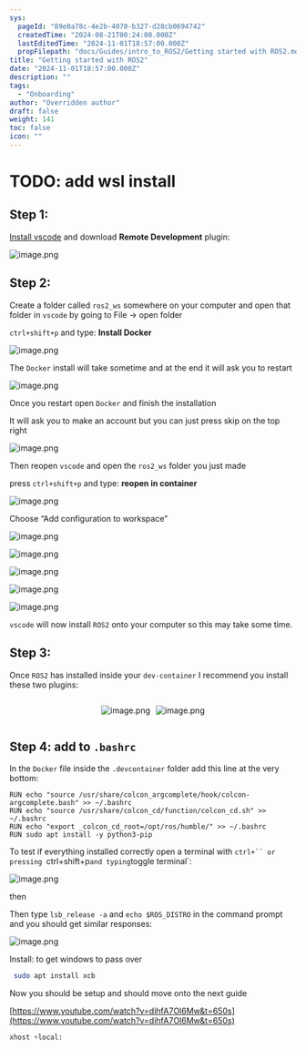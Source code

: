```yaml
---
sys:
  pageId: "89e0a78c-4e2b-4070-b327-d28cb0694742"
  createdTime: "2024-08-21T00:24:00.000Z"
  lastEditedTime: "2024-11-01T18:57:00.000Z"
  propFilepath: "docs/Guides/intro_to_ROS2/Getting started with ROS2.md"
title: "Getting started with ROS2"
date: "2024-11-01T18:57:00.000Z"
description: ""
tags:
  - "Onboarding"
author: "Overridden author"
draft: false
weight: 141
toc: false
icon: ""
---
```


# TODO: add wsl install

## Step 1:

[Install vscode](https://code.visualstudio.com/download) and download **Remote Development** plugin:

![image.png](https://prod-files-secure.s3.us-west-2.amazonaws.com/d518164a-d88e-44d1-a4ee-3adb3bd8bce0/efb52993-1881-4a40-b95e-6f020334f022/image.png?X-Amz-Algorithm=AWS4-HMAC-SHA256&X-Amz-Content-Sha256=UNSIGNED-PAYLOAD&X-Amz-Credential=ASIAZI2LB466WL7SEUIT%2F20250411%2Fus-west-2%2Fs3%2Faws4_request&X-Amz-Date=20250411T131922Z&X-Amz-Expires=3600&X-Amz-Security-Token=IQoJb3JpZ2luX2VjEEUaCXVzLXdlc3QtMiJIMEYCIQDMkzCHAWLP0N0ySxYXsKun%2FzgU4etI%2FHE60UfccXuSCgIhAJ6v1hDEl5eBW8Gw91Sx4l6qEje8qYpyQYZ9Ch6zPeyQKogECL7%2F%2F%2F%2F%2F%2F%2F%2F%2F%2FwEQABoMNjM3NDIzMTgzODA1IgyNC7LsI%2BOc1GJHS0Uq3AOW8W%2BIef0KtAxMtZ%2FwCWhbJyUY2LnjW68r1gg5Js%2FtBmS%2BjMx3BtX7%2F8woCSVpQodGI22Q%2F5cf69zl%2Bs2Yy%2BmBiVOuvbOMZrYSYQ6WabmBEi%2FcE3SJK3UFKDRaSZaFSpc2sxJny3YA6CNhbfH87PMawNGgpRi04zUmL0WDquiYOnnHOGCLy4PQL727jkpckO%2B0RfoyIeoJbpy6F%2FaSxURy7j0SFGDyFpp0pqcqOR7SblnB1VUh5rnX0Z3WGK39OnXW5vPH8lZd2GhEWkEJrIX%2BCSnRT3JsqV5m3hDvZmpzBJXdfebEtby182Hyq8Qg7AweODS5YRvjXn7AlmM1VL4S4pJpIqnNJc8B2kbkJo1IKtZuRECMzNAzLCQchiWTDG5vRhn9fdVjowFbBVRwqlrTK9MdaILpJm6F3yQCpjjSppMLYBS9bGzZRCqhbu7iIabB1fRFkZT8EDekuB0U5s%2B5BWxskBkP7JENMeFODbccj%2Bz9B9Z5CAgjuIkh7ysbWL8jM19uibh5CPmAKACWxaJ8yQe8GX%2Bdg7%2FqHMAa%2FvuqRsxqtnLpA9Iw9wfkwJSDceF%2FLENRJzcif1%2FPoiAo07AcZWOSgGhVj8NZ2X7VL1j%2BkWfUaSpD7LUJbXOd4zCrnOS%2FBjqkAReNxt5tHLBJv7qkmlKA3Qmn6SQ%2F%2FIfb3bxO6LsyHJTIkw2tg4lFlhegRhT27rkQt6oN5STzo1fryx65ZxXQmE%2BcFrULIMnfJLL489fULO%2BI70%2Fo31ezTOAN1lpw06Bhlj0JKCEG04c%2B2U8IIxfxXnYI1MgmbTWAXKTShk3xDp1DyydWqwugOXBXe4QW%2Fyp3XiwJ8TgDrU9kRQu0mxMLbU%2FE7IuE&X-Amz-Signature=02db85ef10dad4393bc0358091aaad4eed0a5f41f78a26073df24421de79271b&X-Amz-SignedHeaders=host&x-id=GetObject)

## Step 2:

Create a folder called `ros2_ws` somewhere on your computer and open that folder in `vscode` by going to File → open folder 

`ctrl+shift+p` and type: **Install Docker**

![image.png](https://prod-files-secure.s3.us-west-2.amazonaws.com/d518164a-d88e-44d1-a4ee-3adb3bd8bce0/2269dc0e-1cd5-47ff-bceb-c04ad9b2eab0/image.png?X-Amz-Algorithm=AWS4-HMAC-SHA256&X-Amz-Content-Sha256=UNSIGNED-PAYLOAD&X-Amz-Credential=ASIAZI2LB466WL7SEUIT%2F20250411%2Fus-west-2%2Fs3%2Faws4_request&X-Amz-Date=20250411T131922Z&X-Amz-Expires=3600&X-Amz-Security-Token=IQoJb3JpZ2luX2VjEEUaCXVzLXdlc3QtMiJIMEYCIQDMkzCHAWLP0N0ySxYXsKun%2FzgU4etI%2FHE60UfccXuSCgIhAJ6v1hDEl5eBW8Gw91Sx4l6qEje8qYpyQYZ9Ch6zPeyQKogECL7%2F%2F%2F%2F%2F%2F%2F%2F%2F%2FwEQABoMNjM3NDIzMTgzODA1IgyNC7LsI%2BOc1GJHS0Uq3AOW8W%2BIef0KtAxMtZ%2FwCWhbJyUY2LnjW68r1gg5Js%2FtBmS%2BjMx3BtX7%2F8woCSVpQodGI22Q%2F5cf69zl%2Bs2Yy%2BmBiVOuvbOMZrYSYQ6WabmBEi%2FcE3SJK3UFKDRaSZaFSpc2sxJny3YA6CNhbfH87PMawNGgpRi04zUmL0WDquiYOnnHOGCLy4PQL727jkpckO%2B0RfoyIeoJbpy6F%2FaSxURy7j0SFGDyFpp0pqcqOR7SblnB1VUh5rnX0Z3WGK39OnXW5vPH8lZd2GhEWkEJrIX%2BCSnRT3JsqV5m3hDvZmpzBJXdfebEtby182Hyq8Qg7AweODS5YRvjXn7AlmM1VL4S4pJpIqnNJc8B2kbkJo1IKtZuRECMzNAzLCQchiWTDG5vRhn9fdVjowFbBVRwqlrTK9MdaILpJm6F3yQCpjjSppMLYBS9bGzZRCqhbu7iIabB1fRFkZT8EDekuB0U5s%2B5BWxskBkP7JENMeFODbccj%2Bz9B9Z5CAgjuIkh7ysbWL8jM19uibh5CPmAKACWxaJ8yQe8GX%2Bdg7%2FqHMAa%2FvuqRsxqtnLpA9Iw9wfkwJSDceF%2FLENRJzcif1%2FPoiAo07AcZWOSgGhVj8NZ2X7VL1j%2BkWfUaSpD7LUJbXOd4zCrnOS%2FBjqkAReNxt5tHLBJv7qkmlKA3Qmn6SQ%2F%2FIfb3bxO6LsyHJTIkw2tg4lFlhegRhT27rkQt6oN5STzo1fryx65ZxXQmE%2BcFrULIMnfJLL489fULO%2BI70%2Fo31ezTOAN1lpw06Bhlj0JKCEG04c%2B2U8IIxfxXnYI1MgmbTWAXKTShk3xDp1DyydWqwugOXBXe4QW%2Fyp3XiwJ8TgDrU9kRQu0mxMLbU%2FE7IuE&X-Amz-Signature=dce48e537fc3da8d504e21bf33e5ab3cdbcedd8fd1f4c6bff90d76a85e37bef0&X-Amz-SignedHeaders=host&x-id=GetObject)

The `Docker` install will take sometime and at the end it will ask you to restart

![image.png](https://prod-files-secure.s3.us-west-2.amazonaws.com/d518164a-d88e-44d1-a4ee-3adb3bd8bce0/ed233f78-be33-4b1f-b89c-9c346c0e961e/image.png?X-Amz-Algorithm=AWS4-HMAC-SHA256&X-Amz-Content-Sha256=UNSIGNED-PAYLOAD&X-Amz-Credential=ASIAZI2LB466WL7SEUIT%2F20250411%2Fus-west-2%2Fs3%2Faws4_request&X-Amz-Date=20250411T131922Z&X-Amz-Expires=3600&X-Amz-Security-Token=IQoJb3JpZ2luX2VjEEUaCXVzLXdlc3QtMiJIMEYCIQDMkzCHAWLP0N0ySxYXsKun%2FzgU4etI%2FHE60UfccXuSCgIhAJ6v1hDEl5eBW8Gw91Sx4l6qEje8qYpyQYZ9Ch6zPeyQKogECL7%2F%2F%2F%2F%2F%2F%2F%2F%2F%2FwEQABoMNjM3NDIzMTgzODA1IgyNC7LsI%2BOc1GJHS0Uq3AOW8W%2BIef0KtAxMtZ%2FwCWhbJyUY2LnjW68r1gg5Js%2FtBmS%2BjMx3BtX7%2F8woCSVpQodGI22Q%2F5cf69zl%2Bs2Yy%2BmBiVOuvbOMZrYSYQ6WabmBEi%2FcE3SJK3UFKDRaSZaFSpc2sxJny3YA6CNhbfH87PMawNGgpRi04zUmL0WDquiYOnnHOGCLy4PQL727jkpckO%2B0RfoyIeoJbpy6F%2FaSxURy7j0SFGDyFpp0pqcqOR7SblnB1VUh5rnX0Z3WGK39OnXW5vPH8lZd2GhEWkEJrIX%2BCSnRT3JsqV5m3hDvZmpzBJXdfebEtby182Hyq8Qg7AweODS5YRvjXn7AlmM1VL4S4pJpIqnNJc8B2kbkJo1IKtZuRECMzNAzLCQchiWTDG5vRhn9fdVjowFbBVRwqlrTK9MdaILpJm6F3yQCpjjSppMLYBS9bGzZRCqhbu7iIabB1fRFkZT8EDekuB0U5s%2B5BWxskBkP7JENMeFODbccj%2Bz9B9Z5CAgjuIkh7ysbWL8jM19uibh5CPmAKACWxaJ8yQe8GX%2Bdg7%2FqHMAa%2FvuqRsxqtnLpA9Iw9wfkwJSDceF%2FLENRJzcif1%2FPoiAo07AcZWOSgGhVj8NZ2X7VL1j%2BkWfUaSpD7LUJbXOd4zCrnOS%2FBjqkAReNxt5tHLBJv7qkmlKA3Qmn6SQ%2F%2FIfb3bxO6LsyHJTIkw2tg4lFlhegRhT27rkQt6oN5STzo1fryx65ZxXQmE%2BcFrULIMnfJLL489fULO%2BI70%2Fo31ezTOAN1lpw06Bhlj0JKCEG04c%2B2U8IIxfxXnYI1MgmbTWAXKTShk3xDp1DyydWqwugOXBXe4QW%2Fyp3XiwJ8TgDrU9kRQu0mxMLbU%2FE7IuE&X-Amz-Signature=2dfafcabfa9fd286ea9dc055b74db5c4d62a47a60316eaf581253b08ae5e34cb&X-Amz-SignedHeaders=host&x-id=GetObject)

Once you restart open `Docker` and finish the installation

It will ask you to make an account but you can just press skip on the top right

![image.png](https://prod-files-secure.s3.us-west-2.amazonaws.com/d518164a-d88e-44d1-a4ee-3adb3bd8bce0/21010ad9-1659-4fd9-9f59-9932a09b2a3d/image.png?X-Amz-Algorithm=AWS4-HMAC-SHA256&X-Amz-Content-Sha256=UNSIGNED-PAYLOAD&X-Amz-Credential=ASIAZI2LB466WL7SEUIT%2F20250411%2Fus-west-2%2Fs3%2Faws4_request&X-Amz-Date=20250411T131922Z&X-Amz-Expires=3600&X-Amz-Security-Token=IQoJb3JpZ2luX2VjEEUaCXVzLXdlc3QtMiJIMEYCIQDMkzCHAWLP0N0ySxYXsKun%2FzgU4etI%2FHE60UfccXuSCgIhAJ6v1hDEl5eBW8Gw91Sx4l6qEje8qYpyQYZ9Ch6zPeyQKogECL7%2F%2F%2F%2F%2F%2F%2F%2F%2F%2FwEQABoMNjM3NDIzMTgzODA1IgyNC7LsI%2BOc1GJHS0Uq3AOW8W%2BIef0KtAxMtZ%2FwCWhbJyUY2LnjW68r1gg5Js%2FtBmS%2BjMx3BtX7%2F8woCSVpQodGI22Q%2F5cf69zl%2Bs2Yy%2BmBiVOuvbOMZrYSYQ6WabmBEi%2FcE3SJK3UFKDRaSZaFSpc2sxJny3YA6CNhbfH87PMawNGgpRi04zUmL0WDquiYOnnHOGCLy4PQL727jkpckO%2B0RfoyIeoJbpy6F%2FaSxURy7j0SFGDyFpp0pqcqOR7SblnB1VUh5rnX0Z3WGK39OnXW5vPH8lZd2GhEWkEJrIX%2BCSnRT3JsqV5m3hDvZmpzBJXdfebEtby182Hyq8Qg7AweODS5YRvjXn7AlmM1VL4S4pJpIqnNJc8B2kbkJo1IKtZuRECMzNAzLCQchiWTDG5vRhn9fdVjowFbBVRwqlrTK9MdaILpJm6F3yQCpjjSppMLYBS9bGzZRCqhbu7iIabB1fRFkZT8EDekuB0U5s%2B5BWxskBkP7JENMeFODbccj%2Bz9B9Z5CAgjuIkh7ysbWL8jM19uibh5CPmAKACWxaJ8yQe8GX%2Bdg7%2FqHMAa%2FvuqRsxqtnLpA9Iw9wfkwJSDceF%2FLENRJzcif1%2FPoiAo07AcZWOSgGhVj8NZ2X7VL1j%2BkWfUaSpD7LUJbXOd4zCrnOS%2FBjqkAReNxt5tHLBJv7qkmlKA3Qmn6SQ%2F%2FIfb3bxO6LsyHJTIkw2tg4lFlhegRhT27rkQt6oN5STzo1fryx65ZxXQmE%2BcFrULIMnfJLL489fULO%2BI70%2Fo31ezTOAN1lpw06Bhlj0JKCEG04c%2B2U8IIxfxXnYI1MgmbTWAXKTShk3xDp1DyydWqwugOXBXe4QW%2Fyp3XiwJ8TgDrU9kRQu0mxMLbU%2FE7IuE&X-Amz-Signature=c416fc463acc6e599b7624dd46962d7ca15ba812b2177fe055cc8d4c67ba9798&X-Amz-SignedHeaders=host&x-id=GetObject)

Then reopen `vscode` and open the `ros2_ws` folder you just made

press `ctrl+shift+p` and type: **reopen in container**

![image.png](https://prod-files-secure.s3.us-west-2.amazonaws.com/d518164a-d88e-44d1-a4ee-3adb3bd8bce0/4e93b8c2-41ad-488c-8095-c74205196118/image.png?X-Amz-Algorithm=AWS4-HMAC-SHA256&X-Amz-Content-Sha256=UNSIGNED-PAYLOAD&X-Amz-Credential=ASIAZI2LB466WL7SEUIT%2F20250411%2Fus-west-2%2Fs3%2Faws4_request&X-Amz-Date=20250411T131922Z&X-Amz-Expires=3600&X-Amz-Security-Token=IQoJb3JpZ2luX2VjEEUaCXVzLXdlc3QtMiJIMEYCIQDMkzCHAWLP0N0ySxYXsKun%2FzgU4etI%2FHE60UfccXuSCgIhAJ6v1hDEl5eBW8Gw91Sx4l6qEje8qYpyQYZ9Ch6zPeyQKogECL7%2F%2F%2F%2F%2F%2F%2F%2F%2F%2FwEQABoMNjM3NDIzMTgzODA1IgyNC7LsI%2BOc1GJHS0Uq3AOW8W%2BIef0KtAxMtZ%2FwCWhbJyUY2LnjW68r1gg5Js%2FtBmS%2BjMx3BtX7%2F8woCSVpQodGI22Q%2F5cf69zl%2Bs2Yy%2BmBiVOuvbOMZrYSYQ6WabmBEi%2FcE3SJK3UFKDRaSZaFSpc2sxJny3YA6CNhbfH87PMawNGgpRi04zUmL0WDquiYOnnHOGCLy4PQL727jkpckO%2B0RfoyIeoJbpy6F%2FaSxURy7j0SFGDyFpp0pqcqOR7SblnB1VUh5rnX0Z3WGK39OnXW5vPH8lZd2GhEWkEJrIX%2BCSnRT3JsqV5m3hDvZmpzBJXdfebEtby182Hyq8Qg7AweODS5YRvjXn7AlmM1VL4S4pJpIqnNJc8B2kbkJo1IKtZuRECMzNAzLCQchiWTDG5vRhn9fdVjowFbBVRwqlrTK9MdaILpJm6F3yQCpjjSppMLYBS9bGzZRCqhbu7iIabB1fRFkZT8EDekuB0U5s%2B5BWxskBkP7JENMeFODbccj%2Bz9B9Z5CAgjuIkh7ysbWL8jM19uibh5CPmAKACWxaJ8yQe8GX%2Bdg7%2FqHMAa%2FvuqRsxqtnLpA9Iw9wfkwJSDceF%2FLENRJzcif1%2FPoiAo07AcZWOSgGhVj8NZ2X7VL1j%2BkWfUaSpD7LUJbXOd4zCrnOS%2FBjqkAReNxt5tHLBJv7qkmlKA3Qmn6SQ%2F%2FIfb3bxO6LsyHJTIkw2tg4lFlhegRhT27rkQt6oN5STzo1fryx65ZxXQmE%2BcFrULIMnfJLL489fULO%2BI70%2Fo31ezTOAN1lpw06Bhlj0JKCEG04c%2B2U8IIxfxXnYI1MgmbTWAXKTShk3xDp1DyydWqwugOXBXe4QW%2Fyp3XiwJ8TgDrU9kRQu0mxMLbU%2FE7IuE&X-Amz-Signature=91b975345c1a00bd4905422d58f54671e6859fa5da1e049b534775fc00215022&X-Amz-SignedHeaders=host&x-id=GetObject)

Choose “Add configuration to workspace”

![image.png](https://prod-files-secure.s3.us-west-2.amazonaws.com/d518164a-d88e-44d1-a4ee-3adb3bd8bce0/9560b282-5060-4989-ba37-97e7b2c22476/image.png?X-Amz-Algorithm=AWS4-HMAC-SHA256&X-Amz-Content-Sha256=UNSIGNED-PAYLOAD&X-Amz-Credential=ASIAZI2LB466WL7SEUIT%2F20250411%2Fus-west-2%2Fs3%2Faws4_request&X-Amz-Date=20250411T131922Z&X-Amz-Expires=3600&X-Amz-Security-Token=IQoJb3JpZ2luX2VjEEUaCXVzLXdlc3QtMiJIMEYCIQDMkzCHAWLP0N0ySxYXsKun%2FzgU4etI%2FHE60UfccXuSCgIhAJ6v1hDEl5eBW8Gw91Sx4l6qEje8qYpyQYZ9Ch6zPeyQKogECL7%2F%2F%2F%2F%2F%2F%2F%2F%2F%2FwEQABoMNjM3NDIzMTgzODA1IgyNC7LsI%2BOc1GJHS0Uq3AOW8W%2BIef0KtAxMtZ%2FwCWhbJyUY2LnjW68r1gg5Js%2FtBmS%2BjMx3BtX7%2F8woCSVpQodGI22Q%2F5cf69zl%2Bs2Yy%2BmBiVOuvbOMZrYSYQ6WabmBEi%2FcE3SJK3UFKDRaSZaFSpc2sxJny3YA6CNhbfH87PMawNGgpRi04zUmL0WDquiYOnnHOGCLy4PQL727jkpckO%2B0RfoyIeoJbpy6F%2FaSxURy7j0SFGDyFpp0pqcqOR7SblnB1VUh5rnX0Z3WGK39OnXW5vPH8lZd2GhEWkEJrIX%2BCSnRT3JsqV5m3hDvZmpzBJXdfebEtby182Hyq8Qg7AweODS5YRvjXn7AlmM1VL4S4pJpIqnNJc8B2kbkJo1IKtZuRECMzNAzLCQchiWTDG5vRhn9fdVjowFbBVRwqlrTK9MdaILpJm6F3yQCpjjSppMLYBS9bGzZRCqhbu7iIabB1fRFkZT8EDekuB0U5s%2B5BWxskBkP7JENMeFODbccj%2Bz9B9Z5CAgjuIkh7ysbWL8jM19uibh5CPmAKACWxaJ8yQe8GX%2Bdg7%2FqHMAa%2FvuqRsxqtnLpA9Iw9wfkwJSDceF%2FLENRJzcif1%2FPoiAo07AcZWOSgGhVj8NZ2X7VL1j%2BkWfUaSpD7LUJbXOd4zCrnOS%2FBjqkAReNxt5tHLBJv7qkmlKA3Qmn6SQ%2F%2FIfb3bxO6LsyHJTIkw2tg4lFlhegRhT27rkQt6oN5STzo1fryx65ZxXQmE%2BcFrULIMnfJLL489fULO%2BI70%2Fo31ezTOAN1lpw06Bhlj0JKCEG04c%2B2U8IIxfxXnYI1MgmbTWAXKTShk3xDp1DyydWqwugOXBXe4QW%2Fyp3XiwJ8TgDrU9kRQu0mxMLbU%2FE7IuE&X-Amz-Signature=3a1b3b7ec38b26e772e3df6022c45a82694ffa641d0cd0b5f9b3995bfe334d24&X-Amz-SignedHeaders=host&x-id=GetObject)

![image.png](https://prod-files-secure.s3.us-west-2.amazonaws.com/d518164a-d88e-44d1-a4ee-3adb3bd8bce0/2ee63f81-886b-48e8-a553-dc6e5eac99e4/image.png?X-Amz-Algorithm=AWS4-HMAC-SHA256&X-Amz-Content-Sha256=UNSIGNED-PAYLOAD&X-Amz-Credential=ASIAZI2LB466WL7SEUIT%2F20250411%2Fus-west-2%2Fs3%2Faws4_request&X-Amz-Date=20250411T131922Z&X-Amz-Expires=3600&X-Amz-Security-Token=IQoJb3JpZ2luX2VjEEUaCXVzLXdlc3QtMiJIMEYCIQDMkzCHAWLP0N0ySxYXsKun%2FzgU4etI%2FHE60UfccXuSCgIhAJ6v1hDEl5eBW8Gw91Sx4l6qEje8qYpyQYZ9Ch6zPeyQKogECL7%2F%2F%2F%2F%2F%2F%2F%2F%2F%2FwEQABoMNjM3NDIzMTgzODA1IgyNC7LsI%2BOc1GJHS0Uq3AOW8W%2BIef0KtAxMtZ%2FwCWhbJyUY2LnjW68r1gg5Js%2FtBmS%2BjMx3BtX7%2F8woCSVpQodGI22Q%2F5cf69zl%2Bs2Yy%2BmBiVOuvbOMZrYSYQ6WabmBEi%2FcE3SJK3UFKDRaSZaFSpc2sxJny3YA6CNhbfH87PMawNGgpRi04zUmL0WDquiYOnnHOGCLy4PQL727jkpckO%2B0RfoyIeoJbpy6F%2FaSxURy7j0SFGDyFpp0pqcqOR7SblnB1VUh5rnX0Z3WGK39OnXW5vPH8lZd2GhEWkEJrIX%2BCSnRT3JsqV5m3hDvZmpzBJXdfebEtby182Hyq8Qg7AweODS5YRvjXn7AlmM1VL4S4pJpIqnNJc8B2kbkJo1IKtZuRECMzNAzLCQchiWTDG5vRhn9fdVjowFbBVRwqlrTK9MdaILpJm6F3yQCpjjSppMLYBS9bGzZRCqhbu7iIabB1fRFkZT8EDekuB0U5s%2B5BWxskBkP7JENMeFODbccj%2Bz9B9Z5CAgjuIkh7ysbWL8jM19uibh5CPmAKACWxaJ8yQe8GX%2Bdg7%2FqHMAa%2FvuqRsxqtnLpA9Iw9wfkwJSDceF%2FLENRJzcif1%2FPoiAo07AcZWOSgGhVj8NZ2X7VL1j%2BkWfUaSpD7LUJbXOd4zCrnOS%2FBjqkAReNxt5tHLBJv7qkmlKA3Qmn6SQ%2F%2FIfb3bxO6LsyHJTIkw2tg4lFlhegRhT27rkQt6oN5STzo1fryx65ZxXQmE%2BcFrULIMnfJLL489fULO%2BI70%2Fo31ezTOAN1lpw06Bhlj0JKCEG04c%2B2U8IIxfxXnYI1MgmbTWAXKTShk3xDp1DyydWqwugOXBXe4QW%2Fyp3XiwJ8TgDrU9kRQu0mxMLbU%2FE7IuE&X-Amz-Signature=9ee008c619323abf56fd86ce795aacc57a1f4f423ad8cac346b8b007859213c8&X-Amz-SignedHeaders=host&x-id=GetObject)

![image.png](https://prod-files-secure.s3.us-west-2.amazonaws.com/d518164a-d88e-44d1-a4ee-3adb3bd8bce0/ae1580b2-b048-407e-aed9-b584224a7a04/image.png?X-Amz-Algorithm=AWS4-HMAC-SHA256&X-Amz-Content-Sha256=UNSIGNED-PAYLOAD&X-Amz-Credential=ASIAZI2LB466WL7SEUIT%2F20250411%2Fus-west-2%2Fs3%2Faws4_request&X-Amz-Date=20250411T131922Z&X-Amz-Expires=3600&X-Amz-Security-Token=IQoJb3JpZ2luX2VjEEUaCXVzLXdlc3QtMiJIMEYCIQDMkzCHAWLP0N0ySxYXsKun%2FzgU4etI%2FHE60UfccXuSCgIhAJ6v1hDEl5eBW8Gw91Sx4l6qEje8qYpyQYZ9Ch6zPeyQKogECL7%2F%2F%2F%2F%2F%2F%2F%2F%2F%2FwEQABoMNjM3NDIzMTgzODA1IgyNC7LsI%2BOc1GJHS0Uq3AOW8W%2BIef0KtAxMtZ%2FwCWhbJyUY2LnjW68r1gg5Js%2FtBmS%2BjMx3BtX7%2F8woCSVpQodGI22Q%2F5cf69zl%2Bs2Yy%2BmBiVOuvbOMZrYSYQ6WabmBEi%2FcE3SJK3UFKDRaSZaFSpc2sxJny3YA6CNhbfH87PMawNGgpRi04zUmL0WDquiYOnnHOGCLy4PQL727jkpckO%2B0RfoyIeoJbpy6F%2FaSxURy7j0SFGDyFpp0pqcqOR7SblnB1VUh5rnX0Z3WGK39OnXW5vPH8lZd2GhEWkEJrIX%2BCSnRT3JsqV5m3hDvZmpzBJXdfebEtby182Hyq8Qg7AweODS5YRvjXn7AlmM1VL4S4pJpIqnNJc8B2kbkJo1IKtZuRECMzNAzLCQchiWTDG5vRhn9fdVjowFbBVRwqlrTK9MdaILpJm6F3yQCpjjSppMLYBS9bGzZRCqhbu7iIabB1fRFkZT8EDekuB0U5s%2B5BWxskBkP7JENMeFODbccj%2Bz9B9Z5CAgjuIkh7ysbWL8jM19uibh5CPmAKACWxaJ8yQe8GX%2Bdg7%2FqHMAa%2FvuqRsxqtnLpA9Iw9wfkwJSDceF%2FLENRJzcif1%2FPoiAo07AcZWOSgGhVj8NZ2X7VL1j%2BkWfUaSpD7LUJbXOd4zCrnOS%2FBjqkAReNxt5tHLBJv7qkmlKA3Qmn6SQ%2F%2FIfb3bxO6LsyHJTIkw2tg4lFlhegRhT27rkQt6oN5STzo1fryx65ZxXQmE%2BcFrULIMnfJLL489fULO%2BI70%2Fo31ezTOAN1lpw06Bhlj0JKCEG04c%2B2U8IIxfxXnYI1MgmbTWAXKTShk3xDp1DyydWqwugOXBXe4QW%2Fyp3XiwJ8TgDrU9kRQu0mxMLbU%2FE7IuE&X-Amz-Signature=b7465650f0cdf48ebf4709470fa52a977a9f516cbecf759950917a1e378caa15&X-Amz-SignedHeaders=host&x-id=GetObject)

![image.png](https://prod-files-secure.s3.us-west-2.amazonaws.com/d518164a-d88e-44d1-a4ee-3adb3bd8bce0/53255b28-f75e-430f-b9e3-c0ac8577e42b/image.png?X-Amz-Algorithm=AWS4-HMAC-SHA256&X-Amz-Content-Sha256=UNSIGNED-PAYLOAD&X-Amz-Credential=ASIAZI2LB466WL7SEUIT%2F20250411%2Fus-west-2%2Fs3%2Faws4_request&X-Amz-Date=20250411T131922Z&X-Amz-Expires=3600&X-Amz-Security-Token=IQoJb3JpZ2luX2VjEEUaCXVzLXdlc3QtMiJIMEYCIQDMkzCHAWLP0N0ySxYXsKun%2FzgU4etI%2FHE60UfccXuSCgIhAJ6v1hDEl5eBW8Gw91Sx4l6qEje8qYpyQYZ9Ch6zPeyQKogECL7%2F%2F%2F%2F%2F%2F%2F%2F%2F%2FwEQABoMNjM3NDIzMTgzODA1IgyNC7LsI%2BOc1GJHS0Uq3AOW8W%2BIef0KtAxMtZ%2FwCWhbJyUY2LnjW68r1gg5Js%2FtBmS%2BjMx3BtX7%2F8woCSVpQodGI22Q%2F5cf69zl%2Bs2Yy%2BmBiVOuvbOMZrYSYQ6WabmBEi%2FcE3SJK3UFKDRaSZaFSpc2sxJny3YA6CNhbfH87PMawNGgpRi04zUmL0WDquiYOnnHOGCLy4PQL727jkpckO%2B0RfoyIeoJbpy6F%2FaSxURy7j0SFGDyFpp0pqcqOR7SblnB1VUh5rnX0Z3WGK39OnXW5vPH8lZd2GhEWkEJrIX%2BCSnRT3JsqV5m3hDvZmpzBJXdfebEtby182Hyq8Qg7AweODS5YRvjXn7AlmM1VL4S4pJpIqnNJc8B2kbkJo1IKtZuRECMzNAzLCQchiWTDG5vRhn9fdVjowFbBVRwqlrTK9MdaILpJm6F3yQCpjjSppMLYBS9bGzZRCqhbu7iIabB1fRFkZT8EDekuB0U5s%2B5BWxskBkP7JENMeFODbccj%2Bz9B9Z5CAgjuIkh7ysbWL8jM19uibh5CPmAKACWxaJ8yQe8GX%2Bdg7%2FqHMAa%2FvuqRsxqtnLpA9Iw9wfkwJSDceF%2FLENRJzcif1%2FPoiAo07AcZWOSgGhVj8NZ2X7VL1j%2BkWfUaSpD7LUJbXOd4zCrnOS%2FBjqkAReNxt5tHLBJv7qkmlKA3Qmn6SQ%2F%2FIfb3bxO6LsyHJTIkw2tg4lFlhegRhT27rkQt6oN5STzo1fryx65ZxXQmE%2BcFrULIMnfJLL489fULO%2BI70%2Fo31ezTOAN1lpw06Bhlj0JKCEG04c%2B2U8IIxfxXnYI1MgmbTWAXKTShk3xDp1DyydWqwugOXBXe4QW%2Fyp3XiwJ8TgDrU9kRQu0mxMLbU%2FE7IuE&X-Amz-Signature=59874be045a23109614d9eefa3baa38d412ca532b9ca3acfe525e779590ec934&X-Amz-SignedHeaders=host&x-id=GetObject)

![image.png](https://prod-files-secure.s3.us-west-2.amazonaws.com/d518164a-d88e-44d1-a4ee-3adb3bd8bce0/7c562767-5af9-4ffb-97d1-327bcdf4ee00/image.png?X-Amz-Algorithm=AWS4-HMAC-SHA256&X-Amz-Content-Sha256=UNSIGNED-PAYLOAD&X-Amz-Credential=ASIAZI2LB466WL7SEUIT%2F20250411%2Fus-west-2%2Fs3%2Faws4_request&X-Amz-Date=20250411T131922Z&X-Amz-Expires=3600&X-Amz-Security-Token=IQoJb3JpZ2luX2VjEEUaCXVzLXdlc3QtMiJIMEYCIQDMkzCHAWLP0N0ySxYXsKun%2FzgU4etI%2FHE60UfccXuSCgIhAJ6v1hDEl5eBW8Gw91Sx4l6qEje8qYpyQYZ9Ch6zPeyQKogECL7%2F%2F%2F%2F%2F%2F%2F%2F%2F%2FwEQABoMNjM3NDIzMTgzODA1IgyNC7LsI%2BOc1GJHS0Uq3AOW8W%2BIef0KtAxMtZ%2FwCWhbJyUY2LnjW68r1gg5Js%2FtBmS%2BjMx3BtX7%2F8woCSVpQodGI22Q%2F5cf69zl%2Bs2Yy%2BmBiVOuvbOMZrYSYQ6WabmBEi%2FcE3SJK3UFKDRaSZaFSpc2sxJny3YA6CNhbfH87PMawNGgpRi04zUmL0WDquiYOnnHOGCLy4PQL727jkpckO%2B0RfoyIeoJbpy6F%2FaSxURy7j0SFGDyFpp0pqcqOR7SblnB1VUh5rnX0Z3WGK39OnXW5vPH8lZd2GhEWkEJrIX%2BCSnRT3JsqV5m3hDvZmpzBJXdfebEtby182Hyq8Qg7AweODS5YRvjXn7AlmM1VL4S4pJpIqnNJc8B2kbkJo1IKtZuRECMzNAzLCQchiWTDG5vRhn9fdVjowFbBVRwqlrTK9MdaILpJm6F3yQCpjjSppMLYBS9bGzZRCqhbu7iIabB1fRFkZT8EDekuB0U5s%2B5BWxskBkP7JENMeFODbccj%2Bz9B9Z5CAgjuIkh7ysbWL8jM19uibh5CPmAKACWxaJ8yQe8GX%2Bdg7%2FqHMAa%2FvuqRsxqtnLpA9Iw9wfkwJSDceF%2FLENRJzcif1%2FPoiAo07AcZWOSgGhVj8NZ2X7VL1j%2BkWfUaSpD7LUJbXOd4zCrnOS%2FBjqkAReNxt5tHLBJv7qkmlKA3Qmn6SQ%2F%2FIfb3bxO6LsyHJTIkw2tg4lFlhegRhT27rkQt6oN5STzo1fryx65ZxXQmE%2BcFrULIMnfJLL489fULO%2BI70%2Fo31ezTOAN1lpw06Bhlj0JKCEG04c%2B2U8IIxfxXnYI1MgmbTWAXKTShk3xDp1DyydWqwugOXBXe4QW%2Fyp3XiwJ8TgDrU9kRQu0mxMLbU%2FE7IuE&X-Amz-Signature=6dad124463d3863e7e657acf0c733f2fd1afdab375d438276850b8abdf0f9a41&X-Amz-SignedHeaders=host&x-id=GetObject)

`vscode` will now install `ROS2` onto your computer so this may take some time.

## Step 3:

Once `ROS2` has installed inside your `dev-container` I recommend you install these two plugins:

<div style="display: flex;flex-direction: row; column-gap:10px; max-width: 630px;justify-content: center;">
<div>

![image.png](https://prod-files-secure.s3.us-west-2.amazonaws.com/d518164a-d88e-44d1-a4ee-3adb3bd8bce0/3fc3d550-5a54-4ba1-ba6b-faa01cdb7369/image.png?X-Amz-Algorithm=AWS4-HMAC-SHA256&X-Amz-Content-Sha256=UNSIGNED-PAYLOAD&X-Amz-Credential=ASIAZI2LB4665J7BJJA7%2F20250411%2Fus-west-2%2Fs3%2Faws4_request&X-Amz-Date=20250411T132001Z&X-Amz-Expires=3600&X-Amz-Security-Token=IQoJb3JpZ2luX2VjEEUaCXVzLXdlc3QtMiJHMEUCIFOnQ%2FJQHukIMt3m8uv%2BK8tgn6aRi29WQfOVN03c9Q%2BhAiEAvhZjX7mfC369Ex5EGg99YadjaDNlGgglgE9PTzfnGo0qiAQIvv%2F%2F%2F%2F%2F%2F%2F%2F%2F%2FARAAGgw2Mzc0MjMxODM4MDUiDMeZCVCMJnVOVo0UNCrcAyv3omUo8xTyRPomo92hfON4Ti485XFGpb9gr%2BJToNM52BN6p8QiDnXysQt2PRzqlu053%2BV7Esmuyw6Pqq5Igxn5gy6nDl9odXxtnZxtk%2BsUdBRhAFoEKWlvDkA534kCNndGYjdGCZb8p9k5NBlZD3ZKVZZ9LfqOvwN%2BzKA4Q5XzXr%2FNY2ks8t1nofEtLW%2BPqg%2FNMjTQWoKQunBu%2BL1nsuV6OHgYPGdu4v1tDNIMGf%2B4RRlAX5bpBHAVgJteXNDy9zC9JRcBpu6HJTTS6ftA0NOf4JnM3RQm5kum3M%2FIWoxTZnZmCK%2F9g0DenC2wGjxxOMH0nZAomlc2ojF3aPFQK8DO3AnXDEjNU2EjI7SOZXas1gSjqmIXWqlsI0wbijsKxVbtSpwiXXlK2VOPhM30WwBE0GBsokGMeFIw0iw%2FVGzUluZ0liOz%2F%2Bvna4rtcLGDEBrwqaWPVAlaYJ6etE6g4yuxoAwY47569eevE01MnOmRCO9vnePirwRBuIk9CnuDTCTT3M6EHgDlKFN2HKc7BUd39j%2FNZDTc1mqDQbLz8DZfk4eBvcp1%2BOypZ4Xwsfv6zCS3trRDKm2nCrrsIaaSvlIwIdP5xCreKC4WwBHGQC25htXZqLlzbyNE9GqqMLec5L8GOqUBXDxTi%2F06hNtyCcbxEFsaMyfa7GjaozjmfcKXB%2BJRhSyEQR9PH5ShXTwio3nb9dYC70xbNP6ouk%2FyIBsTF%2Fwoxrb7S5easn38%2FjeabhVwYeH6dtcChqshXgXI29KKB4tx1FAsbyT%2BwHIwI5fmC63SqaeFgZaJejQODVPnfsuUvnkd2nMpIsYBjxBLNf%2BCVvF6qnMntiagsaX8purFwYKfi81ljdbP&X-Amz-Signature=3fb76fa9192dda88065557ae173aa6cb5148441a1ebe32977e5b8d5d9c032b6c&X-Amz-SignedHeaders=host&x-id=GetObject)

</div>
<div>

![image.png](https://prod-files-secure.s3.us-west-2.amazonaws.com/d518164a-d88e-44d1-a4ee-3adb3bd8bce0/d994cc66-13c2-4093-a5a3-f84cf4601a82/image.png?X-Amz-Algorithm=AWS4-HMAC-SHA256&X-Amz-Content-Sha256=UNSIGNED-PAYLOAD&X-Amz-Credential=ASIAZI2LB466ZZMER3RT%2F20250411%2Fus-west-2%2Fs3%2Faws4_request&X-Amz-Date=20250411T132002Z&X-Amz-Expires=3600&X-Amz-Security-Token=IQoJb3JpZ2luX2VjEEUaCXVzLXdlc3QtMiJHMEUCIQDAd34P3ONsQfSl%2FuPo9K1xnyHn8YDnS%2FJ0PjoGRwytZQIgJvgbgp0dwisaoE%2F9IkEFVXwe6W3OSnOwt9EBxCX3D3QqiAQIvv%2F%2F%2F%2F%2F%2F%2F%2F%2F%2FARAAGgw2Mzc0MjMxODM4MDUiDIwkzU5QvHWsRNUJ2SrcA1zH%2FXCXc6gQK0s9LU0VJn%2Fyfv9si%2BaIBFy1lmpLG1PlfZNuNMDFowhzCHmrn47Uf4IUamTFlMx%2F%2F3LHbdZZQuRaqC%2BMlVgQVL2UPHe%2B0WiyyaYCcvXSinIdbK1%2F%2Fpwm06GABr3VQQhRRpe%2By1f%2FvuxW%2FaVsEA18T01NXc7cle8FWdJMLRrWC5aDbjYy0iRwh69ARTIz8skndoN0eFRKOYM62%2FaQcr0jw0m393%2Bs%2FmKZuCYMNLDVZzpXwf84vFgNooV3Zs2Nf6wCCr%2FXXmzQWjrSfv8kDPex5heOCjN%2FYk7EIUcKc6CwFD11S3sDdD20nV3W5G6a9B%2BrPNX1tg6LscQS3pqYZXEaFxdqo5AxLp4oYzAitx5v57mJsGLSnAjECI6HNkI5bzvoTlrN%2Bhgd%2FS3daORiPUgp4PMBE%2FOqzG0HFe4oTr1EABMqc585VvvbmokrFY1pn845oH6KVeZ%2FxZcb8dqFiWrwfP7zKvG40LE3LNbgMcRAeKD%2BWsolz4sOgW%2BLUU9ANmULHNEmXjT%2FDAihZnEtq%2Bg%2BvHUBksvi1kZR9%2Fa%2BZWQo1wq7BG8DDssUepoj8zrVCBPGAXvRYCkd%2BYwyzGMhQCShocQf4R3bEzwmSYuidQYXzsu7ieiHMPab5L8GOqUB%2FwcxzF13mPBjfHfiqLiv23eWBwFt93CYhbXIaaRiY1EoSDeHkYZStaONToWnp43rGL7Re0hD05e0Oc0uXW7IOFTXlLoQUCMQl74eGTqEixW1%2Fxovj%2FDHeNHfYbThKMcWsOf3F%2FPafjRYSXGbGzOtrpCsByns19EAGMz54E9GoSOMA8trSLVKfGYEsw%2FC9tdhxgV8DK1CcZAqcod2VI2SUsa7Tk%2FS&X-Amz-Signature=650d946fe0baa18d1e50f89371381fd5f5b4df7a8c7daa0f82f5c1d117bb1984&X-Amz-SignedHeaders=host&x-id=GetObject)

</div>
</div>

## Step 4: add to `.bashrc`

In the `Docker` file inside the `.devcontainer` folder add this line at the very bottom: 

```docker
RUN echo "source /usr/share/colcon_argcomplete/hook/colcon-argcomplete.bash" >> ~/.bashrc
RUN echo "source /usr/share/colcon_cd/function/colcon_cd.sh" >> ~/.bashrc
RUN echo "export _colcon_cd_root=/opt/ros/humble/" >> ~/.bashrc
RUN sudo apt install -y python3-pip 
```

To test if everything installed correctly open a terminal with `ctrl+`` or pressing `ctrl+shift+p` and typing `toggle terminal`:

![image.png](https://prod-files-secure.s3.us-west-2.amazonaws.com/d518164a-d88e-44d1-a4ee-3adb3bd8bce0/6a4943d8-b04e-4c02-9a58-775f3384d1a5/image.png?X-Amz-Algorithm=AWS4-HMAC-SHA256&X-Amz-Content-Sha256=UNSIGNED-PAYLOAD&X-Amz-Credential=ASIAZI2LB466WL7SEUIT%2F20250411%2Fus-west-2%2Fs3%2Faws4_request&X-Amz-Date=20250411T131922Z&X-Amz-Expires=3600&X-Amz-Security-Token=IQoJb3JpZ2luX2VjEEUaCXVzLXdlc3QtMiJIMEYCIQDMkzCHAWLP0N0ySxYXsKun%2FzgU4etI%2FHE60UfccXuSCgIhAJ6v1hDEl5eBW8Gw91Sx4l6qEje8qYpyQYZ9Ch6zPeyQKogECL7%2F%2F%2F%2F%2F%2F%2F%2F%2F%2FwEQABoMNjM3NDIzMTgzODA1IgyNC7LsI%2BOc1GJHS0Uq3AOW8W%2BIef0KtAxMtZ%2FwCWhbJyUY2LnjW68r1gg5Js%2FtBmS%2BjMx3BtX7%2F8woCSVpQodGI22Q%2F5cf69zl%2Bs2Yy%2BmBiVOuvbOMZrYSYQ6WabmBEi%2FcE3SJK3UFKDRaSZaFSpc2sxJny3YA6CNhbfH87PMawNGgpRi04zUmL0WDquiYOnnHOGCLy4PQL727jkpckO%2B0RfoyIeoJbpy6F%2FaSxURy7j0SFGDyFpp0pqcqOR7SblnB1VUh5rnX0Z3WGK39OnXW5vPH8lZd2GhEWkEJrIX%2BCSnRT3JsqV5m3hDvZmpzBJXdfebEtby182Hyq8Qg7AweODS5YRvjXn7AlmM1VL4S4pJpIqnNJc8B2kbkJo1IKtZuRECMzNAzLCQchiWTDG5vRhn9fdVjowFbBVRwqlrTK9MdaILpJm6F3yQCpjjSppMLYBS9bGzZRCqhbu7iIabB1fRFkZT8EDekuB0U5s%2B5BWxskBkP7JENMeFODbccj%2Bz9B9Z5CAgjuIkh7ysbWL8jM19uibh5CPmAKACWxaJ8yQe8GX%2Bdg7%2FqHMAa%2FvuqRsxqtnLpA9Iw9wfkwJSDceF%2FLENRJzcif1%2FPoiAo07AcZWOSgGhVj8NZ2X7VL1j%2BkWfUaSpD7LUJbXOd4zCrnOS%2FBjqkAReNxt5tHLBJv7qkmlKA3Qmn6SQ%2F%2FIfb3bxO6LsyHJTIkw2tg4lFlhegRhT27rkQt6oN5STzo1fryx65ZxXQmE%2BcFrULIMnfJLL489fULO%2BI70%2Fo31ezTOAN1lpw06Bhlj0JKCEG04c%2B2U8IIxfxXnYI1MgmbTWAXKTShk3xDp1DyydWqwugOXBXe4QW%2Fyp3XiwJ8TgDrU9kRQu0mxMLbU%2FE7IuE&X-Amz-Signature=9a64b5a0510c45732b255f11f08716a1e985bd7b7fa491a66bbbfb88b4229c42&X-Amz-SignedHeaders=host&x-id=GetObject)

then 

Then type `lsb_release -a` and `echo $ROS_DISTRO` in the command prompt and you should get similar responses:

![image.png](https://prod-files-secure.s3.us-west-2.amazonaws.com/d518164a-d88e-44d1-a4ee-3adb3bd8bce0/3e635dec-a805-4e85-8b9e-d000e5b71a4e/image.png?X-Amz-Algorithm=AWS4-HMAC-SHA256&X-Amz-Content-Sha256=UNSIGNED-PAYLOAD&X-Amz-Credential=ASIAZI2LB466WL7SEUIT%2F20250411%2Fus-west-2%2Fs3%2Faws4_request&X-Amz-Date=20250411T131922Z&X-Amz-Expires=3600&X-Amz-Security-Token=IQoJb3JpZ2luX2VjEEUaCXVzLXdlc3QtMiJIMEYCIQDMkzCHAWLP0N0ySxYXsKun%2FzgU4etI%2FHE60UfccXuSCgIhAJ6v1hDEl5eBW8Gw91Sx4l6qEje8qYpyQYZ9Ch6zPeyQKogECL7%2F%2F%2F%2F%2F%2F%2F%2F%2F%2FwEQABoMNjM3NDIzMTgzODA1IgyNC7LsI%2BOc1GJHS0Uq3AOW8W%2BIef0KtAxMtZ%2FwCWhbJyUY2LnjW68r1gg5Js%2FtBmS%2BjMx3BtX7%2F8woCSVpQodGI22Q%2F5cf69zl%2Bs2Yy%2BmBiVOuvbOMZrYSYQ6WabmBEi%2FcE3SJK3UFKDRaSZaFSpc2sxJny3YA6CNhbfH87PMawNGgpRi04zUmL0WDquiYOnnHOGCLy4PQL727jkpckO%2B0RfoyIeoJbpy6F%2FaSxURy7j0SFGDyFpp0pqcqOR7SblnB1VUh5rnX0Z3WGK39OnXW5vPH8lZd2GhEWkEJrIX%2BCSnRT3JsqV5m3hDvZmpzBJXdfebEtby182Hyq8Qg7AweODS5YRvjXn7AlmM1VL4S4pJpIqnNJc8B2kbkJo1IKtZuRECMzNAzLCQchiWTDG5vRhn9fdVjowFbBVRwqlrTK9MdaILpJm6F3yQCpjjSppMLYBS9bGzZRCqhbu7iIabB1fRFkZT8EDekuB0U5s%2B5BWxskBkP7JENMeFODbccj%2Bz9B9Z5CAgjuIkh7ysbWL8jM19uibh5CPmAKACWxaJ8yQe8GX%2Bdg7%2FqHMAa%2FvuqRsxqtnLpA9Iw9wfkwJSDceF%2FLENRJzcif1%2FPoiAo07AcZWOSgGhVj8NZ2X7VL1j%2BkWfUaSpD7LUJbXOd4zCrnOS%2FBjqkAReNxt5tHLBJv7qkmlKA3Qmn6SQ%2F%2FIfb3bxO6LsyHJTIkw2tg4lFlhegRhT27rkQt6oN5STzo1fryx65ZxXQmE%2BcFrULIMnfJLL489fULO%2BI70%2Fo31ezTOAN1lpw06Bhlj0JKCEG04c%2B2U8IIxfxXnYI1MgmbTWAXKTShk3xDp1DyydWqwugOXBXe4QW%2Fyp3XiwJ8TgDrU9kRQu0mxMLbU%2FE7IuE&X-Amz-Signature=15eaf7a13025a2223981a27c090dba3d282685811eac7bf2552b1364bbdb0062&X-Amz-SignedHeaders=host&x-id=GetObject)

Install:  to get windows to pass over

```bash
 sudo apt install xcb
```

Now you should be setup and should move onto the next guide 

[https://www.youtube.com/watch?v=dihfA7Ol6Mw&t=650s](https://www.youtube.com/watch?v=dihfA7Ol6Mw&t=650s)

```python
xhost +local:
```
